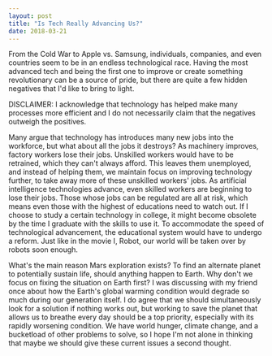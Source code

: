 ```yaml
---
layout: post
title: "Is Tech Really Advancing Us?"
date: 2018-03-21
---
```


From the Cold War to Apple vs. Samsung, individuals, companies, and even countries seem to be in an endless technological race. Having the most advanced tech and being the first one to improve or create something revolutionary can be a source of pride, but there are quite a few hidden negatives that I'd like to bring to light.

DISCLAIMER: I acknowledge that technology has helped make many processes more efficient and I do not necessarily claim that the negatives outweigh the positives.

Many argue that technology has introduces many new jobs into the workforce, but what about all the jobs it destroys? As machinery improves, factory workers lose their jobs. Unskilled workers would have to be retrained, which they can't always afford. This leaves them unemployed, and instead of helping them, we maintain focus on improving technology further, to take away more of these unskilled workers' jobs. As artificial intelligence technologies advance, even skilled workers are beginning to lose their jobs. Those whose jobs can be regulated are all at risk, which means even those with the highest of educations need to watch out. If I choose to study a certain technology in college, it might become obsolete by the time I graduate with the skills to use it. To accommodate the speed of technological advancement, the educational system would have to undergo a reform. Just like in the movie I, Robot, our world will be taken over by robots soon enough.

What's the main reason Mars exploration exists? To find an alternate planet to potentially sustain life, should anything happen to Earth. Why don't we focus on fixing the situation on Earth first? I was discussing with my friend once about how the Earth's global warming condition would degrade so much during our generation itself. I do agree that we should simultaneously look for a solution if nothing works out, but working to save the planet that allows us to breathe every day should be a top priority, especially with its rapidly worsening condition. We have world hunger, climate change, and a bucketload of other problems to solve, so I hope I'm not alone in thinking that maybe we should give these current issues a second thought.
